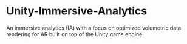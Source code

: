 # Unity-Immersive-Analytics
An immersive analytics (IA) with a focus on optimized volumetric data rendering for AR built on top of the Unity game engine
